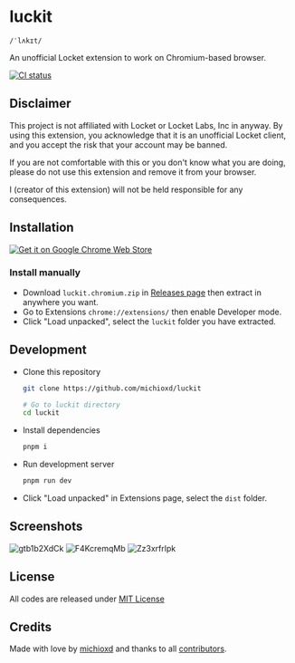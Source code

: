 # luckit

`/ˈlʌkɪt/`

An unofficial Locket extension to work on Chromium-based browser.

[![CI status](https://github.com/michioxd/luckit/actions/workflows/test.yaml/badge.svg)](https://github.com/michioxd/luckit/actions/workflows/test.yaml)

## Disclaimer

This project is not affiliated with Locket or Locket Labs, Inc in anyway. By using this extension, you acknowledge that it is an unofficial Locket client, and you accept the risk that your account may be banned.

If you are not comfortable with this or you don't know what you are doing, please do not use this extension and remove it from your browser.

I (creator of this extension) will not be held responsible for any consequences.

## Installation

[![Get it on Google Chrome Web Store](https://github.com/user-attachments/assets/2f324143-0532-45a8-aa87-b4d1afaece79)](https://chromewebstore.google.com/detail/luckit/gkpedjnafgjmkjlcfcgcjonblhjiifmo)

### Install manually

- Download `luckit.chromium.zip` in [Releases page](https://github.com/michioxd/luckit/releases/latest) then extract in anywhere you want.
- Go to Extensions `chrome://extensions/` then enable Developer mode.
- Click "Load unpacked", select the `luckit` folder you have extracted.

## Development

- Clone this repository
  ```sh
  git clone https://github.com/michioxd/luckit

  # Go to luckit directory
  cd luckit
  ```
- Install dependencies
  ```sh
  pnpm i
  ```
- Run development server
  ```sh
  pnpm run dev
  ```
- Click "Load unpacked" in Extensions page, select the `dist` folder.

## Screenshots

![gtb1b2XdCk](https://github.com/user-attachments/assets/d2cb6440-f48c-41e1-8d3d-0e185801c06d)
![F4KcremqMb](https://github.com/user-attachments/assets/e4068f8e-125b-45fb-ab16-9b39857335dd)
![Zz3xrfrlpk](https://github.com/user-attachments/assets/20af0c5f-e598-494b-b284-17ba254c50b8)

## License

All codes are released under [MIT License](LICENSE)

## Credits

Made with love by [michioxd](https://github.com/michioxd) and thanks to all [contributors](https://github.com/michioxd/luckit/graphs/contributors).
